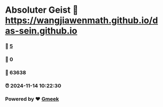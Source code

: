 # Absoluter Geist :link: https://wangjiawenmath.github.io/das-sein.github.io 
### :page_facing_up: [5](https://wangjiawenmath.github.io/das-sein.github.io/tag.html) 
### :speech_balloon: 0 
### :hibiscus: 63638 
### :alarm_clock: 2024-11-14 10:22:30 
### Powered by :heart: [Gmeek](https://github.com/Meekdai/Gmeek)
